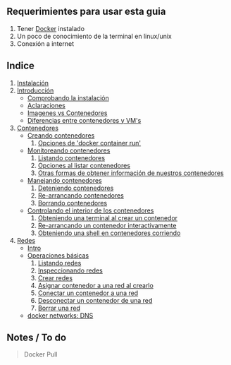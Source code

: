 ## Requerimientes para usar esta guia

1. Tener [Docker](https://docs.docker.com/v17.12/cs-engine/1.13/) instalado
2. Un poco de conocimiento de la terminal en linux/unix
3. Conexión a internet

## Indice
1. [Instalación](./00_instalacion/README.md)
2. [Introducción](./01_introduccion/README.md)
   - [Comprobando la instalación](./01_introduccion/README.md#comprobando-la-instalación) 
   - [Aclaraciones](./01_introduccion/README.md#aclaraciones) 
   - [Imagenes vs Contenedores](./01_introduccion/README.md#imágenes-vs-contenedores) 
   - [Diferencias entre contenedores y VM's](./01_introduccion/README.md#Diferencias-entre-Contenedores-y-Maquinas-Virtuales)
3. [Contenedores](./02_contenedores/README.md)
	- [Creando contenedores](./02_contenedores/README.md#Creando-contenedores) 
		1. [Opciones de 'docker container run'](./02_contenedores/README.md#opciones-de-docker-container-run) 
	- [Monitoreando contenedores](./02_contenedores/README.md#Monitoreando-contenedores)
		1. [Listando contenedores](./02_contenedores/README.md#Listando-contenedores)
		2. [Opciones al listar contenedores](./02_contenedores/README.md#Opciones-al-listar-contenedores)
		3. [Otras formas de obtener información de nuestros contenedores](./02_contenedores/README.md#Otras-formas-de-obtener-información-de-nuestros-contenedores)
	- [Manejando contenedores](./02_contenedores/README.md#Manejando-contenedores)
		1. [Deteniendo contenedores](./02_contenedores/README.md#Deteniendo-contenedores)
		2. [Re-arrancando contenedores](./02_contenedores/README.md#re-arrancando-contenedores)
		3. [Borrando contenedores](./02_contenedores/README.md#Borrando-contenedores)
	- [Controlando el interior de los contenedores](./02_contenedores/README.md#Controlando-el-interior-de-los-contenedores)
		1. [Obteniendo una terminal al crear un contenedor](./02_contenedores/README.md#Obteniendo-una-terminal-al-crear-un-contenedor)
		2. [Re-arrancando un contenedor interactivamente](./02_contenedores/README.md#Re-arrancando-un-contenedor-interactivamente)
		3. [Obteniendo una shell en contenedores corriendo](./02_contenedores/README.md#Obteniendo-una-shell-en-contenedores-corriendo)
4. [Redes](./03_docker_networks/README.md)
   - [Intro](./03_docker_networks/README.md#Intro)
   - [Operaciones básicas](./03_docker_networks/README.md#Operaciones-básicas)
		1. [Listando redes](./03_docker_networks/README.md#Listando-redes)
		2. [Inspeccionando redes](./03_docker_networks/README.md#Inspeccionando-redes)
		3. [Crear redes](./03_docker_networks/README.md#Crear-redes)
		4. [Asignar contenedor a una red al crearlo](./03_docker_networks/README.md#Asignar-contenedor-a-una-red-al-crearlo)
		5. [Conectar un contenedor a una red](./03_docker_networks/README.md#Conectar-un-contenedor-a-una-red)
		6. [Desconectar un contenedor de una red](./03_docker_networks/README.md#Desconectar-un-contenedor-de-una-red)
		7. [Borrar una red](./03_docker_networks/README.md#Borrar-una-red)
	- [docker networks: DNS](./03_docker_networks/README.md#docker-networks-dns)

## Notes / To do

> Docker Pull